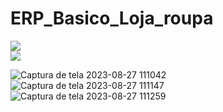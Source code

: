 # ERP_Basico_Loja_roupa

<div align-"center">
    <img src = "https://github.com/ThiagoMdO/ERP_Basico_Loja_roupa/assets/128644651/9091ad6e-7c48-488d-a0f2-2bc737ddf2d0" style="margin-top='30px'">
    <br/>
    <img src = "https://github.com/ThiagoMdO/ERP_Basico_Loja_roupa/assets/128644651/10d50864-05a4-4461-b5e9-192e56abf948" style="margin-top='30px'">
</div>

![Captura de tela 2023-08-27 111042](https://github.com/ThiagoMdO/ERP_Basico_Loja_roupa/assets/128644651/10d50864-05a4-4461-b5e9-192e56abf948)
<br>
![Captura de tela 2023-08-27 111147](https://github.com/ThiagoMdO/ERP_Basico_Loja_roupa/assets/128644651/20a4277d-097e-46dd-9cd5-78ad2b12c436)
<br>
![Captura de tela 2023-08-27 111259](https://github.com/ThiagoMdO/ERP_Basico_Loja_roupa/assets/128644651/c378b474-6318-4481-a728-3ecf0d0322fe)
